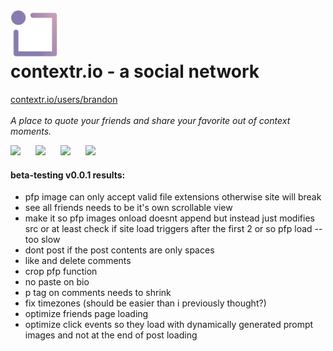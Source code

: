 # <img src="https://github.com/brandon-m-wang/contextr/blob/master/assets/square-logo-cutout.png?raw=true" height="75"/> <div hspace="20">contextr.io - a social network</div>

<a href="http://contextr.io/users/brandon">contextr.io/users/brandon</a><br><br>
*A place to quote your friends and share your favorite out of context moments.*

<p float="left">
  <img src="https://upload.wikimedia.org/wikipedia/commons/6/6a/JavaScript-logo.png" height="40"/>
  <img src="https://brandslogos.com/wp-content/uploads/images/firebase-logo-vector.svg" height="40" hspace="20"/>
  <img src="https://cdn.iconscout.com/icon/free/png-256/jquery-3628863-3030003.png" height="40"/>
  <img src="https://jordankasper.com/images/nodejs.png" height="40" hspace="20"/>
</p>

#### beta-testing v0.0.1 results:

- pfp image can only accept valid file extensions otherwise site will break
- see all friends needs to be it's own scrollable view
- make it so pfp images onload doesnt append but instead just modifies src or at least check if site load triggers after the first 2 or so pfp load -- too slow
- dont post if the post contents are only spaces
- like and delete comments
- crop pfp function
- no paste on bio
- p tag on comments needs to shrink
- fix timezones (should be easier than i previously thought?)
- optimize friends page loading
- optimize click events so they load with dynamically generated prompt images and not at the end of post loading
